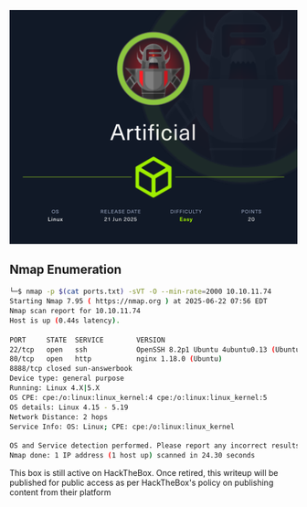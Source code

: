 
![image](img/Artificial/Artificial.png)

## Nmap Enumeration

```bash
└─$ nmap -p $(cat ports.txt) -sVT -O --min-rate=2000 10.10.11.74
Starting Nmap 7.95 ( https://nmap.org ) at 2025-06-22 07:56 EDT
Nmap scan report for 10.10.11.74
Host is up (0.44s latency).

PORT     STATE  SERVICE        VERSION
22/tcp   open   ssh            OpenSSH 8.2p1 Ubuntu 4ubuntu0.13 (Ubuntu Linux; protocol 2.0)
80/tcp   open   http           nginx 1.18.0 (Ubuntu)
8888/tcp closed sun-answerbook
Device type: general purpose
Running: Linux 4.X|5.X
OS CPE: cpe:/o:linux:linux_kernel:4 cpe:/o:linux:linux_kernel:5
OS details: Linux 4.15 - 5.19
Network Distance: 2 hops
Service Info: OS: Linux; CPE: cpe:/o:linux:linux_kernel

OS and Service detection performed. Please report any incorrect results at https://nmap.org/submit/ .
Nmap done: 1 IP address (1 host up) scanned in 24.30 seconds

```


This box is still active on HackTheBox. Once retired, this writeup will be published for public access as per HackTheBox's policy on publishing content from their platform